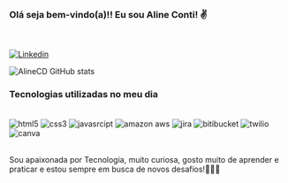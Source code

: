 ### Olá seja bem-vindo(a)!! Eu sou Aline Conti! ✌️
<br>

[![Linkedin](https://img.shields.io/badge/LinkedIn-0077B5?style=for-the-badge&logo=linkedin&logoColor=white)](https://www.linkedin.com/in/alineconti/)
<br>

![AlineCD GitHub stats](https://github-readme-stats.vercel.app/api?username=AlineCD&show_icons=true&theme=synthwave)
<br>

### Tecnologias utilizadas no meu dia

<div style="display": inline_block><br/>
<img align="center" alt="html5" src="https://img.shields.io/badge/HTML5-E34F26?style=for-the-badge&logo=html5&logoColor=white"/>
<img align="center" alt="css3" src="https://img.shields.io/badge/CSS3-1572B6?style=for-the-badge&logo=css3&logoColor=white"/>
<img align="center" alt="javasrcipt" src="https://img.shields.io/badge/JavaScript-323330?style=for-the-badge&logo=javascript&logoColor=F7DF1E"/>
<img align="center" alt="amazon aws" src="https://img.shields.io/badge/Amazon_AWS-232F3E?style=for-the-badge&logo=amazon-aws&logoColor=white"/>
<img align="center" alt="jira" src="https://img.shields.io/badge/Jira-0052CC?style=for-the-badge&logo=Jira&logoColor=white"/>
<img align="center" alt="bitibucket" src="https://img.shields.io/badge/Bitbucket-0747a6?style=for-the-badge&logo=bitbucket&logoColor=white"/>
<img align="center" alt="twilio" src="https://img.shields.io/badge/Twilio-F22F46?style=for-the-badge&logo=Twilio&logoColor=white"/>
<img align="center" alt="canva" src="https://img.shields.io/badge/Canva-%2300C4CC.svg?&style=for-the-badge&logo=Canva&logoColor=white"/>
</div><br>

Sou apaixonada por Tecnologia, muito curiosa, gosto muito de aprender e praticar e estou sempre em busca de novos desafios!👩🏼‍💻

